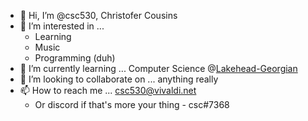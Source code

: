 - 👋 Hi, I’m @csc530, Christofer Cousins
- 👀 I’m interested in ... 
  - Learning
  - Music
  - Programming (duh)
- 🌱 I’m currently learning ... Computer Science @[Lakehead-Georgian](https://www.lakeheadgeorgian.ca/programs/computer-science/)
- 💞️ I’m looking to collaborate on ... anything really
- 📫 How to reach me ... csc530@vivaldi.net
  - Or discord if that's more your thing - csc#7368

<!---
csc530/csc530 is a ✨ special ✨ repository because its `README.md` (this file) appears on your GitHub profile.
You can click the Preview link to take a look at your changes.
--->
